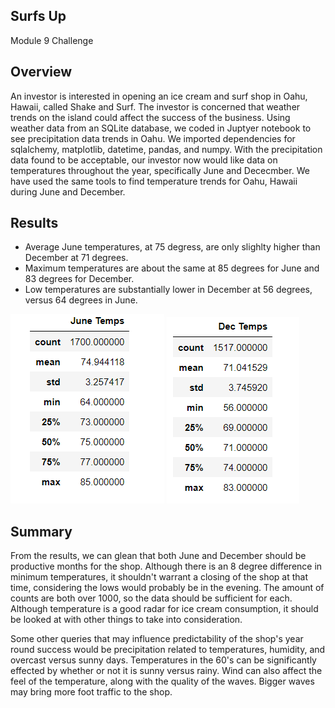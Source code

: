 ## Surfs Up 
Module 9 Challenge

## Overview

An investor is interested in opening an ice cream and surf shop in Oahu, Hawaii, called Shake and Surf. The investor is concerned that weather trends on the island could affect the success of the business.  Using weather data from an SQLite database, we coded in Juptyer notebook to see precipitation data trends in Oahu. We imported dependencies for sqlalchemy, matplotlib, datetime, pandas, and numpy. With the precipitation data found to be acceptable, our investor now would like data on temperatures throughout the year, specifically June and Dececmber. We have used the same tools to find temperature trends for Oahu, Hawaii during June and December.

## Results

- Average June temperatures, at 75 degress, are only slighlty higher than December at 71 degrees.
- Maximum temperatures are about the same at 85 degrees for June and 83 degrees for December.
- Low temperatures are substantially lower in December at 56 degrees, versus 64 degrees in June.


![image_Chal9JuneTemps.png](Chal9JuneTemps.png)    ![image_Chal9DecTemps.png](Chal9DecTemps.png)

## Summary

From the results, we can glean that both June and December should be productive months for the shop. Although there is an 8 degree difference in minimum temperatures, it shouldn't warrant a closing of the shop at that time, considering the lows would probably be in the evening. The amount of counts are both over 1000, so the data should be sufficient for each. Although temperature is a good radar for ice cream consumption, it should be looked at with other things to take into consideration.  

Some other queries that may influence predictability of the shop's year round success would be precipitation related to temperatures, humidity, and overcast versus sunny days. 
Temperatures in the 60's can be significantly effected by whether or not it is sunny versus rainy. Wind can also affect the feel of the temperature, along with the quality of the waves.  Bigger waves may bring more foot traffic to the shop.  



